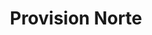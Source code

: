 ---
title: "Provision Norte"
url: /ciudad-autonoma-de-buenos-aires/provision-norte/
shop: Lebensmittel
---